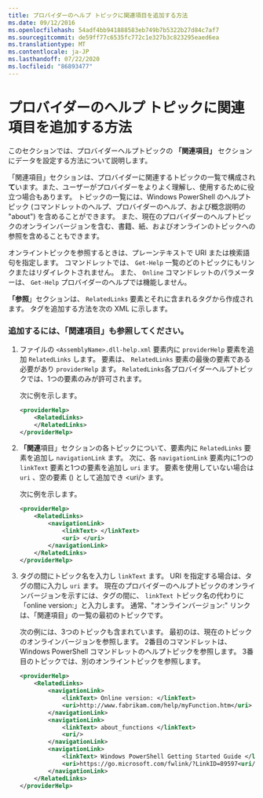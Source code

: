 ```yaml
---
title: プロバイダーのヘルプ トピックに関連項目を追加する方法
ms.date: 09/12/2016
ms.openlocfilehash: 54adf4bb941888583eb749b7b5322b27d84c7af7
ms.sourcegitcommit: de59ff77c6535fc772c1e327b3c823295eaed6ea
ms.translationtype: MT
ms.contentlocale: ja-JP
ms.lasthandoff: 07/22/2020
ms.locfileid: "86893477"
---
```

# <a name="how-to-add-a-see-also-section-to-a-provider-help-topic"></a>プロバイダーのヘルプ トピックに関連項目を追加する方法

このセクションでは、プロバイダーヘルプトピックの **「関連項目」** セクションにデータを設定する方法について説明します。

「関連項目」セクションは、プロバイダーに関連するトピックの一覧で構成され**て**います。また、ユーザーがプロバイダーをよりよく理解し、使用するために役立つ場合もあります。 トピックの一覧には、Windows PowerShell のヘルプトピック (コマンドレットのヘルプ、プロバイダーのヘルプ、および概念説明の "about") を含めることができます。 また、現在のプロバイダーのヘルプトピックのオンラインバージョンを含む、書籍、紙、およびオンラインのトピックへの参照を含めることもできます。

オンライントピックを参照するときは、プレーンテキストで URI または検索語句を指定します。 コマンドレットでは、 `Get-Help` 一覧のどのトピックにもリンクまたはリダイレクトされません。 また、 `Online` コマンドレットのパラメーターは、 `Get-Help` プロバイダーのヘルプでは機能しません。

**「参照**」セクションは、 `RelatedLinks` 要素とそれに含まれるタグから作成されます。
タグを追加する方法を次の XML に示します。

### <a name="to-add-see-also-topics"></a>追加するには、「関連項目」も参照してください。

1. ファイルの `<AssemblyName>.dll-help.xml` 要素内に `providerHelp` 要素を追加 `RelatedLinks` します。 要素は、 `RelatedLinks` 要素の最後の要素である必要があり `providerHelp` ます。 `RelatedLinks`各プロバイダーヘルプトピックでは、1つの要素のみが許可されます。

   次に例を示します。

    ```xml
    <providerHelp>
        <RelatedLinks>
        </RelatedLinks>
    </providerHelp>
    ```

1. **「関連**項目」セクションの各トピックについて、要素内に `RelatedLinks` 要素を追加し `navigationLink` ます。 次に、各 `navigationLink` 要素内に1つの `linkText` 要素と1つの要素を追加し `uri` ます。 要素を使用していない場合は `uri` 、空の要素 () として追加でき \<uri/> ます。

   次に例を示します。

    ```xml
    <providerHelp>
        <RelatedLinks>
            <navigationLink>
                <linkText> </linkText>
                <uri> </uri>
            </navigationLink>
        </RelatedLinks>
    </providerHelp>
    ```

1. タグの間にトピック名を入力し `linkText` ます。 URI を指定する場合は、タグの間に入力し `uri` ます。 現在のプロバイダーのヘルプトピックのオンラインバージョンを示すには、タグの間に、 `linkText` トピック名の代わりに「online version:」と入力します。 通常、"オンラインバージョン:" リンクは、「関連項目」の一覧の最初のトピックです。

   次の例には、3つのトピックも含まれています。 最初のは、現在のトピックのオンラインバージョンを参照します。 2番目のコマンドレットは、Windows PowerShell コマンドレットのヘルプトピックを参照します。 3番目のトピックでは、別のオンライントピックを参照します。

    ```xml
    <providerHelp>
        <RelatedLinks>
            <navigationLink>
                <linkText> Online version: </linkText>
                <uri>http://www.fabrikam.com/help/myFunction.htm</uri>
            </navigationLink>
            <navigationLink>
                <linkText> about_functions </linkText>
                <uri/>
            </navigationLink>
            <navigationLink>
                <linkText> Windows PowerShell Getting Started Guide </linkText>
                <uri>https://go.microsoft.com/fwlink/?LinkID=89597<uri/>
            </navigationLink>
        </RelatedLinks>
    </providerHelp>
    ```
